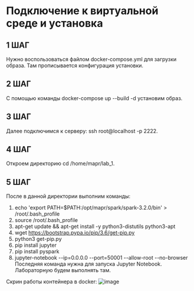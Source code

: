 # Подключение к виртуальной среде и установка
## 1 ШАГ
Нужно воспользоваться файлом docker-compose.yml для загрузки образа. Там прописывается конфигурация установки. 
## 2 ШАГ
С помощью команды docker-compose up --build -d 
установим образ.
## 3 ШАГ
Далее подключимся к серверу: ssh root@localhost -p 2222. 
## 4 ШАГ
Откроем директорию cd /home/mapr/lab_1. 
## 5 ШАГ
После в данной директории выполним команды: 
1) echo 'export PATH=$PATH:/opt/mapr/spark/spark-3.2.0/bin' > /root/.bash_profile
2) source /root/.bash_profile
3) apt-get update && apt-get install -y python3-distutils python3-apt
4) wget https://bootstrap.pypa.io/pip/3.6/get-pip.py
5) python3 get-pip.py
6) pip install jupyter
7) pip install pyspark
8) jupyter-notebook --ip=0.0.0.0 --port=50001 --allow-root --no-browser
Последняя команда нужна для запуска Jupyter Notebook. Лабораторную будем выполнять там. 


Скрин работы контейнера в docker:
![image](https://user-images.githubusercontent.com/70701437/209532995-e3f96179-f2d6-4181-9bd5-0bbc6f2ac9c0.png)

